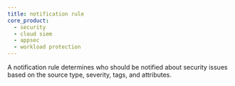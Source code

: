 ```yaml
---
title: notification rule
core_product:
  - security
  - cloud siem
  - appsec
  - workload protection
---
```

A notification rule determines who should be notified about security issues based on the source type, severity, tags, and attributes.